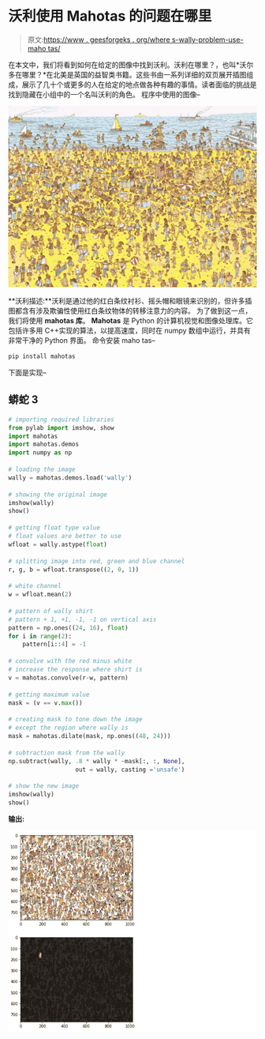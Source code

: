 # 沃利使用 Mahotas 的问题在哪里

> 原文:[https://www . geesforgeks . org/where s-wally-problem-use-maho tas/](https://www.geeksforgeeks.org/wheres-wally-problem-using-mahotas/)

在本文中，我们将看到如何在给定的图像中找到沃利。沃利在哪里？，也叫*沃尔多在哪里？*在北美是英国的益智类书籍。这些书由一系列详细的双页展开插图组成，展示了几十个或更多的人在给定的地点做各种有趣的事情。读者面临的挑战是找到隐藏在小组中的一个名叫沃利的角色。
程序中使用的图像–

![](img/844c807b172164248a31efa17139cf26.png)

**沃利描述:**沃利是通过他的红白条纹衬衫、摇头帽和眼镜来识别的，但许多插图都含有涉及欺骗性使用红白条纹物体的转移注意力的内容。
为了做到这一点，我们将使用 **mahotas 库**。 **Mahotas** 是 Python 的计算机视觉和图像处理库。它包括许多用 C++实现的算法，以提高速度，同时在 numpy 数组中运行，并具有非常干净的 Python 界面。
命令安装 maho tas–

```py
pip install mahotas
```

下面是实现–

## 蟒蛇 3

```py
# importing required libraries
from pylab import imshow, show
import mahotas
import mahotas.demos
import numpy as np

# loading the image
wally = mahotas.demos.load('wally')

# showing the original image
imshow(wally)
show()

# getting float type value
# float values are better to use
wfloat = wally.astype(float)

# splitting image into red, green and blue channel
r, g, b = wfloat.transpose((2, 0, 1))

# white channel
w = wfloat.mean(2)

# pattern of wally shirt
# pattern + 1, +1, -1, -1 on vertical axis
pattern = np.ones((24, 16), float)
for i in range(2):
    pattern[i::4] = -1

# convolve with the red minus white
# increase the response where shirt is
v = mahotas.convolve(r-w, pattern)

# getting maximum value
mask = (v == v.max())

# creating mask to tone down the image
# except the region where wally is
mask = mahotas.dilate(mask, np.ones((48, 24)))

# subtraction mask from the wally
np.subtract(wally, .8 * wally * ~mask[:, :, None],
                   out = wally, casting ='unsafe')

# show the new image
imshow(wally)
show()
```

**输出:**

![](img/bf0be7d1ddabbc52513b47ab94c32cee.png)